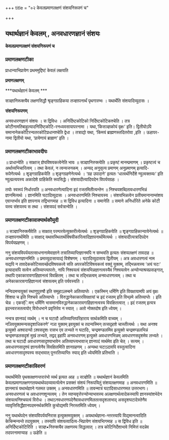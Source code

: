 +++
title = "०२ केवलप्रमाणलक्षणं संशयनिरूपणं च"

+++


## यथार्थज्ञानं केवलम् , अनवधारणज्ञानं संशयः

**केवलप्रमाणलक्षणं संशयनिरूपणं च**

### **प्रमाणलक्षणटीका**

प्राधान्याभिप्रायेण प्रथममुद्दिष्टं केवलं लक्षयति

**प्रमाणलक्षणम्**

***यथार्थज्ञानं केवलम् ***

सञ्ज्ञानिरूक्त्यैव लक्षणसिद्धौ श्रृङ्गग्राहिकया तज्ज्ञापनार्थं पृथगारम्भः । यथार्थेति संशयादिव्युदासः ।

**संशयनिरूपणम्** 

अनवधारणज्ञानं संशयः । स द्विविधः । अनिर्दिष्टकोटिको निर्दिष्टकोटिकश्चेति । तत्र कोटीनामतिबाहुल्यादनिर्दिष्टकोटि-रनध्यवसायापरनामा । यथा,‘किसञ्ज्ञकोयं वृक्षः’ इति। द्वितीयोऽपि समानानेककोटिरन्यतरकोटिप्रधानश्चेति द्वेधा । तत्राद्यो यथा, ‘किमयं ब्राह्मणस्तदितरोवा ,इति । ऊहापर-नामा द्वितीयो यथा, ‘प्रायेणायं ब्राह्मण’ इति ।

### **प्रमाणलक्षणटीकाभावदीपः**

॥ प्राधान्येति ॥ साक्षाज् ज्ञेयविषयकत्वेनेति भावः ॥ सञ्ज्ञानिरुक्त्येति ॥ प्रकृष्टं मानम्प्रमाणम् । प्रकृष्टत्वं च अर्थाव्यभिचारित्वम् । तथा केवलं, न त्वन्यजनकम् । अन्यद् अनुसृत्य प्रमाणम् अनुप्रमाणम् इत्यादि-रूपेणेत्यर्थः ॥ शृृङ्गग्राहिकयेति ॥ शृङ्गग्रहणेनेत्यर्थः । ‘ग्रह उपादाने’ इत्यतः ‘धात्वर्थनिर्देशे ण्वुल्वक्तव्यः’ इति ण्वुल्प्रत्ययस्य अकादेशे ग्राहिकेति रूपसिद्धेः। संशयादीत्यादियदेन विपर्ययग्रहः ।

तयोः स्वरूपं निर्धारयति ॥ अनवधारणेत्यादिना इदं रजतमितीत्यन्तेन ॥ निश्चयशब्दितावधारणभिन्नं ज्ञानमित्यर्थः । ज्ञानमिति घटादिव्युदासः । अनवधारणमिति निश्चायस्य । संशयभिन्नत्वेन प्रतीयमानानाम्संशय एवान्तर्भाव इति ज्ञापनाय तद्विभागमाह ॥ स द्विविध इत्यादिना ॥ समानेति ॥ समाने अनिर्धारिते अनेके कोटी यस्य संशयस्य स तथा । संशयपदं सर्वत्रान्वेति ।

### **प्रमाणलक्षणटीकावाक्यार्थकौमुदी**

॥ सञ्ज्ञानिरुक्त्यैवेति ॥ साक्षात् परम्परयेत्युक्तरीत्येत्यर्थः ॥ शृङ्गग्राहिकयेति ॥ शृृङ्गग्राहिकान्यायेनेत्यर्थः ॥ तज्ज्ञापनार्थमिति ॥ साक्षाद् यथावस्थितार्थविषयीकारित्वादिज्ञापनार्थमित्यर्थः । संशयादीत्यत्रादिपदेन विपर्ययप्रहणम् ।

ननु संशयविपर्ययतत्साधनानामेवाज्ञाने तत्रातिव्याप्तिज्ञानमपि न सम्भवति इत्यतः संशयलक्षणं तावदाह ॥ अनवधारणज्ञानमिति ॥ प्रमाव्युदासायाद्यं विशेषणम् । घटादिव्युदासाय द्वितीयम् । अत्र अवधारणत्वं नाम यद्यपि न तावदेककोटिव्यवच्छेदविषयकत्वे सति अपरकोटिविषयकत्वं वक्तुं युक्तम्, तद्भिन्नत्वस्य ‘अयं घटः’ इत्यादावपि सत्वेन अतिव्याप्त्यापत्तेः, नापि निश्वयत्वं संशयभिन्नज्ञानत्वस्यैव निश्वयत्वेन अन्योन्याश्रयप्रसङ्गात्, तथापि एकाकारावगाहिज्ञानत्वं विवक्षितम् । तथा च तद्भिन्नत्वम् अनवधारणत्वम् । तथा च अनेकाकारावगाहिज्ञानत्वं संशयत्वम् इति पर्यवस्यति ।

नन्विदमप्ययुक्तं स्थाणुपुरुषौ इति समूहाऽलम्बने अतिव्याप्तेः । एकस्मिन् धर्मिणि इति विवक्षायामपि अयं वृक्षः शिंशपा च इति निश्चये अतिव्याप्तेः । विरुद्धानेकाकारविवक्षायां च इदं रजतम् इति विभ्र्रमे अतिव्याप्तेः । इति चेन्न । एकस्ंिमन् धर्मिणि भासमानविरुद्धानेकाकारावगाहिज्ञानत्वस्य विवक्षितत्वात् । इदं रजतम् इत्यत्र इदन्त्वरजतत्वयोर् विरोधभाने प्रवृत्तिरेव न स्यात् । अतो नोक्तदोष इति ध्येयम् ।

नन्वत्र ज्ञानपदं व्यर्थम् । न च घटादौ अतिव्याप्तिपरिहाराय सार्थकमिति वाच्यम् । नञिवयुक्तमन्यसदृशाधिकरणे’ नञा युक्तम् इवयुक्तं च तदन्यस्मिन् तत्सदृहशे चास्तीत्यर्थः । यथा अनश्व इत्युक्ते अश्वादन्यो ऽश्वसदृशः रासभ एव लभ्यते न घटादिः, चन्द्रमण्डलमिव इत्युक्ते चन्द्रमण्डलभिन्नं चन्द्रमण्डलसदृशं मुखं लभ्यते, तद्वद् इहापि अनवधारणम् इत्युक्ते अवधारणभिन्नम् अवधारणसदृशमेव लभ्यते । तथा च घटादौ अवधारणसादृश्याभावेन अतिव्याप्त्यभावाज् ज्ञानपदं व्यर्थमेव इति चेत् । सत्यम् । अवधारणसादृश्यं ज्ञानत्वेनैव विवक्षितमिति ज्ञानग्रहणम् । अन्यथा घटाऽदावपि वस्तुत्वादिना अवधारणसादृश्यस्य सद्भावात् पुनरतिव्याप्तिः स्याद् इति ध्येयमिति प्रतिभाति ।

### **प्रमाणलक्षणटीकाविवरणं**

यथार्थमिति पृथक्लक्षणन्तरारंभो व्यर्थ इत्यत आह ॥ सञ्ज्ञेति ॥ यथार्थज्ञानं केवलमिति केवलप्रमाणलक्षणगतयथार्थपदव्यावर्त्यत्वेन प्रसक्तं संशयं निरूपयितुं संशयलक्षणमाह ॥ अनवधारणमिति ॥ ज्ञानमात्रं यथार्थज्ञाने गतमत उक्तम् ॥ अनवधारणमिति ॥ तावन्मात्रं घटादिसाधारणमत उत्तरभागः।अनवधारणत्वं च अवधारणशून्यत्वम् । तेन व्याप्यवृत्तेरन्योन्याभावस्य अलक्षणार्थत्वादेकस्यापि ज्ञानस्यांशभेदेन संशयत्वनिश्चयत्वं विरोधः । तथाऽनवधारणपदेनैवावधारणमिलतत्सदृशलाभाद् असदृशघटादेस्तेनैव व्यावृत्तिसिर्द्धेज्ञानपदमनर्थकमिति कुचोद्यमपि निरस्तमिति ध्येयम् ।

ननु यथार्थपदेन संशयविपर्ययनिरास इत्युक्तमयुक्तम् । अयथार्थज्ञाना-न्तरस्यापि विद्यमानत्वादिति केचिन्मन्यन्ते तदयुक्तम् । तस्यापि संशयत्वादित्य-भिप्रायेण संशयभिागमाह ॥ स द्विविध इति ॥ अनिर्दिष्टकोटिरिति । सञ्ज्ञ•निरुक्त्यैव लक्षणस्य सिद्धत्वात् । तत्र कोटिनिर्देशाभावे निमित्तं वदन्नेव तदपरनामाप्याह ॥ ऊहेति ॥





